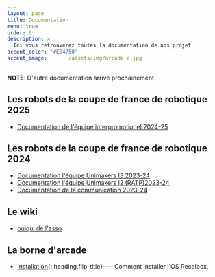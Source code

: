 ```yaml
---
layout: page
title: Documentation
menu: true
order: 6
description: >
  Ici vous retrouverez toutes la documentation de nos projet
accent_color: '#E04750'
accent_image:       /assets/img/arcade-c.jpg
---
```


**NOTE**: D'autre documentation arrive prochainement

## Les robots de la coupe de france de robotique 2025
* [Documentation de l'équipe interpromotionel 2024-25](https://unimakers.fr/Docs-CDR-2025/)

## Les robots de la coupe de france de robotique 2024
* [Documentation l'équipe Unimakers I3 2023-24](https://unimakers.fr/Docs-Unimakers-CDR-2024/)
* [Documentation l'équipe Unimakers I2 (RATP)2023-24](https://unimakers.fr/ITEC-2024-I2/)
* [Documentation de la communication 2023-24](http://unimakers.fr/doc_com/)

## Le wiki
* [ouiqui de l'asso](https://unimakers.fr/wiki/)

<!-- Buyers of the PRO version can jump straight to [installation for pro buyers](install.md#pro-version),
or [upgrades for pro buyers](upgrade.md#pro-version).
-->
## La borne d'arcade


* [Installation]{:.heading.flip-title} --- Comment installer l'OS Recalbox.

[installation]: installation.md